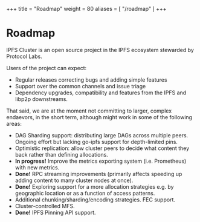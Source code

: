 +++
title = "Roadmap"
weight = 80
aliases = [
    "/roadmap"
]
+++

# Roadmap

IPFS Cluster is an open source project in the IPFS ecosystem stewarded by Protocol Labs.

Users of the project can expect:

* Regular releases correcting bugs and adding simple features
* Support over the common channels and issue triage
* Dependency upgrades, compatibility and features from the IPFS and libp2p downstreams.

That said, we are at the moment not committing to larger, complex endaevors,
in the short term, although might work in some of the following areas:

* DAG Sharding support: distributing large DAGs across multiple peers. Ongoing effort but lacking go-ipfs support for depth-limited pins.
* Optimistic replication: allow cluster peers to decide what content they back rather than defining allocations.
* **In progress!** Improve the metrics exporting system (i.e. Prometheus) with new metrics.
* **Done!** RPC streaming improvements (primarily affects speeding up adding content to many cluster nodes at once).
* **Done!** Exploring support for a more allocation strategies e.g. by geographic location or as a function of access patterns.
* Additional chunking/sharding/encoding strategies. FEC support.
* Cluster-controlled MFS.
* **Done!** IPFS Pinning API support.
